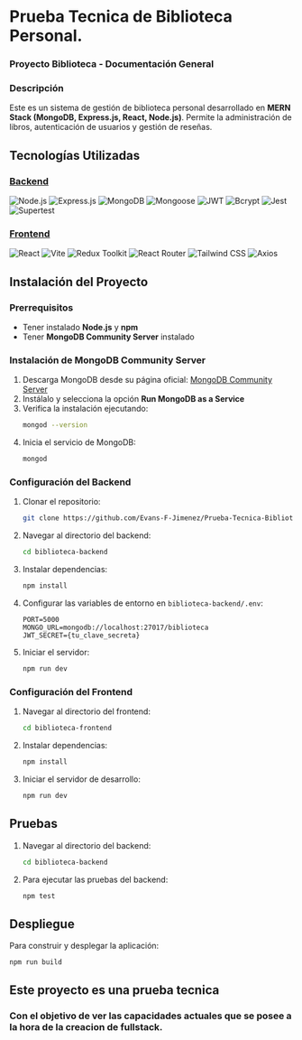 # Prueba Tecnica de Biblioteca Personal.

### Proyecto Biblioteca - Documentación General

### Descripción

Este es un sistema de gestión de biblioteca personal desarrollado en **MERN Stack (MongoDB, Express.js, React, Node.js)**. Permite la administración de libros, autenticación de usuarios y gestión de reseñas.

## Tecnologías Utilizadas

### [Backend](https://github.com/Evans-F-Jimenez/Prueba-Tecnica-Biblioteca/blob/develop/biblioteca-backend/backend.md)

![Node.js](https://img.shields.io/badge/Node.js-339933?style=for-the-badge&logo=nodedotjs&logoColor=white)
![Express.js](https://img.shields.io/badge/Express.js-000000?style=for-the-badge&logo=express&logoColor=white)
![MongoDB](https://img.shields.io/badge/MongoDB-47A248?style=for-the-badge&logo=mongodb&logoColor=white)
![Mongoose](https://img.shields.io/badge/Mongoose-880000?style=for-the-badge&logo=mongodb&logoColor=white)
![JWT](https://img.shields.io/badge/JWT-black?style=for-the-badge&logo=jsonwebtokens&logoColor=white)
![Bcrypt](https://img.shields.io/badge/Bcrypt-4B0082?style=for-the-badge)
![Jest](https://img.shields.io/badge/Jest-C21325?style=for-the-badge&logo=jest&logoColor=white)
![Supertest](https://img.shields.io/badge/Supertest-blue?style=for-the-badge)

### [Frontend](https://github.com/Evans-F-Jimenez/Prueba-Tecnica-Biblioteca/blob/develop/biblioteca-frontend/frontend.md)

![React](https://img.shields.io/badge/React-61DAFB?style=for-the-badge&logo=react&logoColor=white)
![Vite](https://img.shields.io/badge/Vite-646CFF?style=for-the-badge&logo=vite&logoColor=white)
![Redux Toolkit](https://img.shields.io/badge/Redux_Toolkit-764ABC?style=for-the-badge&logo=redux&logoColor=white)
![React Router](https://img.shields.io/badge/React_Router-CA4245?style=for-the-badge&logo=reactrouter&logoColor=white)
![Tailwind CSS](https://img.shields.io/badge/Tailwind_CSS-38B2AC?style=for-the-badge&logo=tailwind-css&logoColor=white)
![Axios](https://img.shields.io/badge/Axios-5A29E4?style=for-the-badge)

## Instalación del Proyecto

### Prerrequisitos

- Tener instalado **Node.js** y **npm**
- Tener **MongoDB Community Server** instalado

### Instalación de MongoDB Community Server

1. Descarga MongoDB desde su página oficial: [MongoDB Community Server](https://www.mongodb.com/try/download/community)
2. Instálalo y selecciona la opción **Run MongoDB as a Service**
3. Verifica la instalación ejecutando:
   ```bash
   mongod --version
   ```
4. Inicia el servicio de MongoDB:
   ```bash
   mongod
   ```

### Configuración del Backend

1. Clonar el repositorio:
   ```bash
   git clone https://github.com/Evans-F-Jimenez/Prueba-Tecnica-Biblioteca.git
   ```
2. Navegar al directorio del backend:
   ```bash
   cd biblioteca-backend
   ```
3. Instalar dependencias:
   ```bash
   npm install
   ```
4. Configurar las variables de entorno en `biblioteca-backend/.env`:
   ```env
   PORT=5000
   MONGO_URL=mongodb://localhost:27017/biblioteca
   JWT_SECRET={tu_clave_secreta}
   ```
5. Iniciar el servidor:
   ```bash
   npm run dev
   ```

### Configuración del Frontend

1. Navegar al directorio del frontend:
   ```bash
   cd biblioteca-frontend
   ```
2. Instalar dependencias:
   ```bash
   npm install
   ```
3. Iniciar el servidor de desarrollo:
   ```bash
   npm run dev
   ```

## Pruebas

1. Navegar al directorio del backend:

   ```bash
   cd biblioteca-backend
   ```

2. Para ejecutar las pruebas del backend:
   ```bash
   npm test
   ```

## Despliegue

Para construir y desplegar la aplicación:

```bash
npm run build
```

## Este proyecto es una prueba tecnica

### Con el objetivo de ver las capacidades actuales que se posee a la hora de la creacion de fullstack.
